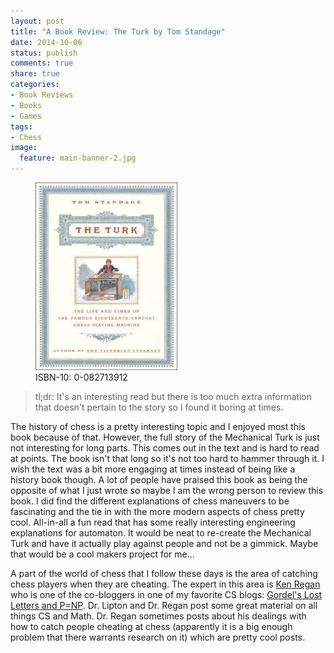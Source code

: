 ```yaml
---
layout: post
title: "A Book Review: The Turk by Tom Standage"
date: 2014-10-06
status: publish
comments: true
share: true
categories:
- Book Reviews
- Books
- Games
tags:
- Chess
image:
  feature: main-banner-2.jpg
---
```


<figure>
  <img src="/images/the-turk_standage.jpg" width="227" height="300"/>
  <figcaption>ISBN-10: 0-082713912</figcaption>
</figure>

> tl;dr: It's an interesting read but there is too much extra information that doesn't pertain to the story so I found it boring at times.

The history of chess is a pretty interesting topic and I enjoyed most this book because of that. However, the full story of the Mechanical Turk is just not interesting for long parts. This comes out in the text and is hard to read at points. The book isn't that long so it's not too hard to hammer through it. I wish the text was a bit more engaging at times instead of being like a history book though. A lot of people have praised this book as being the opposite of what I just wrote so maybe I am the wrong person to review this book. I did find the different explanations of chess maneuvers to be fascinating and the tie in with the more modern aspects of chess pretty cool. All-in-all a fun read that has some really interesting engineering explanations for automaton. It would be neat to re-create the Mechanical Turk and have it actually play against people and not be a gimmick. Maybe that would be a cool makers project for me...

A part of the world of chess that I follow these days is the area of catching chess players when they are cheating. The expert in this area is <a href="http://www.cse.buffalo.edu/~regan/">Ken Regan</a> who is one of the co-bloggers in one of my favorite CS blogs: <a href="http://rjlipton.wordpress.com/">Gordel's Lost Letters and P=NP</a>. Dr. Lipton and Dr. Regan post some great material on all things CS and Math. Dr. Regan sometimes posts about his dealings with how to catch people cheating at chess (apparently it is a big enough problem that there warrants research on it) which are pretty cool posts.
